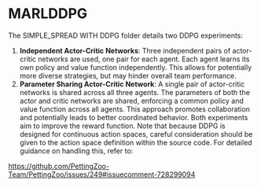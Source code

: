 # MARLDDPG
The SIMPLE_SPREAD WITH DDPG folder details two DDPG experiments:
1) **Independent Actor-Critic Networks**: Three independent pairs of actor-critic networks are used, one pair for each agent. Each agent learns its own policy and value function independently.  This allows for potentially more diverse strategies, but may hinder overall team performance.
2) **Parameter Sharing Actor-Critic Network**: A single pair of actor-critic networks is shared across all three agents. The parameters of both the actor and critic networks are shared, enforcing a common policy and value function across all agents.  This approach promotes collaboration and potentially leads to better coordinated behavior.
Both experiments aim to improve the reward function.  Note that because DDPG is designed for continuous action spaces, careful consideration should be given to the action space definition within the source code.  For detailed guidance on handling this, refer to:

https://github.com/PettingZoo-Team/PettingZoo/issues/249#issuecomment-728299094
